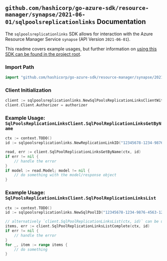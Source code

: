 
## `github.com/hashicorp/go-azure-sdk/resource-manager/synapse/2021-06-01/sqlpoolsreplicationlinks` Documentation

The `sqlpoolsreplicationlinks` SDK allows for interaction with the Azure Resource Manager Service `synapse` (API Version `2021-06-01`).

This readme covers example usages, but further information on [using this SDK can be found in the project root](https://github.com/hashicorp/go-azure-sdk/tree/main/docs).

### Import Path

```go
import "github.com/hashicorp/go-azure-sdk/resource-manager/synapse/2021-06-01/sqlpoolsreplicationlinks"
```


### Client Initialization

```go
client := sqlpoolsreplicationlinks.NewSqlPoolsReplicationLinksClientWithBaseURI("https://management.azure.com")
client.Client.Authorizer = authorizer
```


### Example Usage: `SqlPoolsReplicationLinksClient.SqlPoolReplicationLinksGetByName`

```go
ctx := context.TODO()
id := sqlpoolsreplicationlinks.NewReplicationLinkID("12345678-1234-9876-4563-123456789012", "example-resource-group", "workspaceValue", "sqlPoolValue", "linkIdValue")

read, err := client.SqlPoolReplicationLinksGetByName(ctx, id)
if err != nil {
	// handle the error
}
if model := read.Model; model != nil {
	// do something with the model/response object
}
```


### Example Usage: `SqlPoolsReplicationLinksClient.SqlPoolReplicationLinksList`

```go
ctx := context.TODO()
id := sqlpoolsreplicationlinks.NewSqlPoolID("12345678-1234-9876-4563-123456789012", "example-resource-group", "workspaceValue", "sqlPoolValue")

// alternatively `client.SqlPoolReplicationLinksList(ctx, id)` can be used to do batched pagination
items, err := client.SqlPoolReplicationLinksListComplete(ctx, id)
if err != nil {
	// handle the error
}
for _, item := range items {
	// do something
}
```
